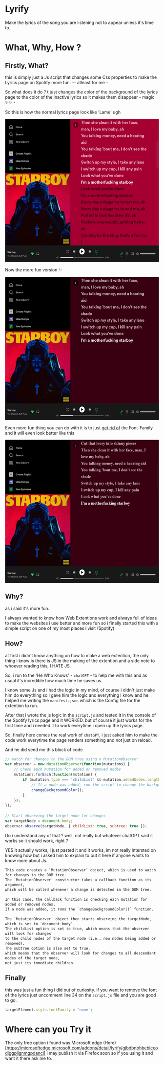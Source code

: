 # Lyrify
Make the lyrics of the song you are listening not to appear unless it's time to.

# What, Why, How ?

## Firstly, What?
this is simply just a Js script that changes some Css properties to make the Lyrics page on Spotify more fun.
-- atleast for me -

So what does it do ? 
t just changes the color of the background of the lyrics page to the color of the inactive lyrics so it makes them disappear - magic ✨✨ - 

So this is how the normal lyrics page look like 'Lame' ugh

<img src="/imgs/Without-Extention.jpg" alt="a pic of the lyrics page on spotify without the extention enabled" width="559" height="468">

Now the more fun version ✨

<img src="/imgs/With-Extention.jpg" alt="a pic of the lyrics page on spotify with the extention enabled" width="559" height="468">

Even more fun thing you can do with it is to just [get rid of](https://github.com/Eslamtamim/Lyrify#finally) the Font-Family and it will even look better like this

<img src="/imgs/With-Extention&WIthout-the-Font.jpg" alt="a pic of the lyrics page on spotify with the extention enabled and without the Font-Family" width="559" height="468">



## Why? 
as i said it's more fun.

I always wanted to know how Web Extentions work and always full of ideas to make the websites i use better and more fun so i finally started this with a simple script on one of my most places i visit (Spotify).

## How?
at first i didn't know anything on how to make a web ectention, the only thing i know is there is JS in the making of the extention and a side note to whoever reading this, I HATE JS.

So, i run to the 'He Who Knows' - `chatGPT` - to help me with this and as usual it's incredible how much time he saves us. 

I know some Js and i had the logic in my mind, of course i didn't just make him do everything so i gave him the logic and everything I know and he helped me writing the `manifest.json` which is the Config file for the extention to run. 

After that i wrote the js logic in the `script.js` and tested it in the console of the Spotify lyrics page and it WORKED.
but of course it just works for the first time and i needed it to work everytime i open up the lyrics page.

So, finally here comes the real work of `chatGPT`, i just asked him to make the code work everytime the page renders something and not just on reload.

And he did send me this block of code

```javascript
// Watch for changes to the DOM tree using a MutationObserver
var observer = new MutationObserver(function(mutations) {
    // Check each mutation for added or removed nodes
    mutations.forEach(function(mutation) {
        if (mutation.type === 'childList' && mutation.addedNodes.length) {
            // If a node was added, run the script to change the background color
            changeBackgroundColor();
        }
    });
});

// Start observing the target node for changes
var targetNode = document.body;
observer.observe(targetNode, { childList: true, subtree: true });
```
Do i understand any of that ? well, not really but whatever chatGPT said it works so it should work, right ?

YES it actually works, i just pasted it and it works, im not really intersted on knowing how but i asked him to explain to put it here if anyone wants to know more about Js.

```chatGPT
This code creates a `MutationObserver` object, which is used to watch for changes to the DOM tree.
The `MutationObserver` constructor takes a callback function as its argument,
which will be called whenever a change is detected in the DOM tree.

In this case, the callback function is checking each mutation for added or removed nodes.
If a node was added, it runs the `changeBackgroundColor()` function.

The `MutationObserver` object then starts observing the targetNode, which is set to `document.body`.
The childList option is set to true, which means that the observer will look for changes
to the child nodes of the target node (i.e., new nodes being added or removed).
The subtree option is also set to true, 
which means that the observer will look for changes to all descendant nodes of the target node,
not just its immediate children.
```
## Finally
this was just a fun thing i did out of curiosity.
if you want to remove the font of the lyrics just uncomment line 34 on the `script.js` file and you are good to go.

```javascript
targetElement.style.fontFamily = 'none'; 
```

# Where can you Try it
The only free option i found was Microsoft edge (Here)[https://microsoftedge.microsoft.com/addons/detail/lyrify/gjbdbnbhbeblceodjggpiignmgpdancj]
i may publish it via Firefox soon so if you using it and want it there ask me to.
